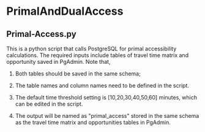 # PrimalAndDualAccess

## Primal-Access.py

This is a python script that calls PostgreSQL for primal accessibility calculations. The required inputs include tables of travel time matrix and opportunity saved in PgAdmin. Note that,

1. Both tables should be saved in the same schema;

2. The table names and column names need to be defined in the script.

3. The default time threshold setting is [10,20,30,40,50,60] minutes, which can be edited in the script.

4. The output will be named as "primal_access" stored in the same schema as the travel time matrix and opportunities tables in PgAdmin.
